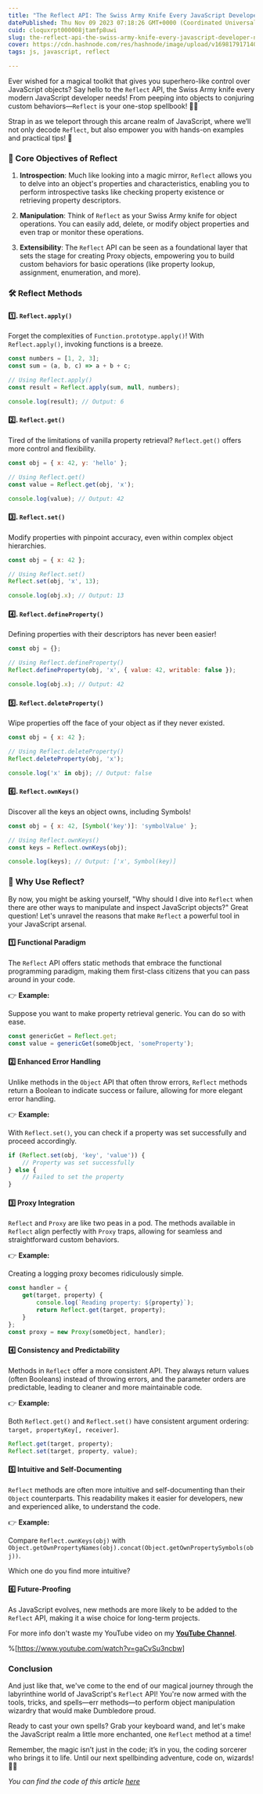 ```yaml
---
title: "The Reflect API: The Swiss Army Knife Every JavaScript Developer Needs"
datePublished: Thu Nov 09 2023 07:18:26 GMT+0000 (Coordinated Universal Time)
cuid: cloquxrpt000008jtamfp8uwi
slug: the-reflect-api-the-swiss-army-knife-every-javascript-developer-needs
cover: https://cdn.hashnode.com/res/hashnode/image/upload/v1698179171407/ceb22e4b-92be-4c06-9bd2-9a44d35aef56.png
tags: js, javascript, reflect

---
```


Ever wished for a magical toolkit that gives you superhero-like control over JavaScript objects? Say hello to the `Reflect` API, the Swiss Army knife every modern JavaScript developer needs! From peeping into objects to conjuring custom behaviors—`Reflect` is your one-stop spellbook! 📜✨

Strap in as we teleport through this arcane realm of JavaScript, where we’ll not only decode `Reflect`, but also empower you with hands-on examples and practical tips! 🚀

### **🎯 Core Objectives of Reflect**

1. **Introspection**: Much like looking into a magic mirror, `Reflect` allows you to delve into an object's properties and characteristics, enabling you to perform introspective tasks like checking property existence or retrieving property descriptors.
    
2. **Manipulation**: Think of `Reflect` as your Swiss Army knife for object operations. You can easily add, delete, or modify object properties and even trap or monitor these operations.
    
3. **Extensibility**: The `Reflect` API can be seen as a foundational layer that sets the stage for creating Proxy objects, empowering you to build custom behaviors for basic operations (like property lookup, assignment, enumeration, and more).
    

### 🛠️ **Reflect Methods**

#### 1️⃣. `Reflect.apply()`

Forget the complexities of `Function.prototype.apply()`! With `Reflect.apply()`, invoking functions is a breeze.

```javascript
const numbers = [1, 2, 3];
const sum = (a, b, c) => a + b + c;

// Using Reflect.apply()
const result = Reflect.apply(sum, null, numbers);

console.log(result); // Output: 6
```

#### 2️⃣. `Reflect.get()`

Tired of the limitations of vanilla property retrieval? `Reflect.get()` offers more control and flexibility.

```javascript
const obj = { x: 42, y: 'hello' };

// Using Reflect.get()
const value = Reflect.get(obj, 'x');

console.log(value); // Output: 42
```

#### 3️⃣. `Reflect.set()`

Modify properties with pinpoint accuracy, even within complex object hierarchies.

```javascript
const obj = { x: 42 };

// Using Reflect.set()
Reflect.set(obj, 'x', 13);

console.log(obj.x); // Output: 13
```

#### 4️⃣. `Reflect.defineProperty()`

Defining properties with their descriptors has never been easier!

```javascript
const obj = {};

// Using Reflect.defineProperty()
Reflect.defineProperty(obj, 'x', { value: 42, writable: false });

console.log(obj.x); // Output: 42
```

#### 5️⃣. `Reflect.deleteProperty()`

Wipe properties off the face of your object as if they never existed.

```javascript
const obj = { x: 42 };

// Using Reflect.deleteProperty()
Reflect.deleteProperty(obj, 'x');

console.log('x' in obj); // Output: false
```

#### 6️⃣. `Reflect.ownKeys()`

Discover all the keys an object owns, including Symbols!

```javascript
const obj = { x: 42, [Symbol('key')]: 'symbolValue' };

// Using Reflect.ownKeys()
const keys = Reflect.ownKeys(obj);

console.log(keys); // Output: ['x', Symbol(key)]
```

### 🚀 **Why Use Reflect?**

By now, you might be asking yourself, "Why should I dive into `Reflect` when there are other ways to manipulate and inspect JavaScript objects?" Great question! Let's unravel the reasons that make `Reflect` a powerful tool in your JavaScript arsenal.

#### 1️⃣ **Functional Paradigm**

The `Reflect` API offers static methods that embrace the functional programming paradigm, making them first-class citizens that you can pass around in your code.

👉 **Example:**

Suppose you want to make property retrieval generic. You can do so with ease.

```javascript
const genericGet = Reflect.get;
const value = genericGet(someObject, 'someProperty');
```

#### 2️⃣ **Enhanced Error Handling**

Unlike methods in the `Object` API that often throw errors, `Reflect` methods return a Boolean to indicate success or failure, allowing for more elegant error handling.

👉 **Example:**

With `Reflect.set()`, you can check if a property was set successfully and proceed accordingly.

```javascript
if (Reflect.set(obj, 'key', 'value')) {
    // Property was set successfully
} else {
    // Failed to set the property
}
```

#### 3️⃣ **Proxy Integration**

`Reflect` and `Proxy` are like two peas in a pod. The methods available in `Reflect` align perfectly with `Proxy` traps, allowing for seamless and straightforward custom behaviors.

👉 **Example:**

Creating a logging proxy becomes ridiculously simple.

```javascript
const handler = {
    get(target, property) {
        console.log(`Reading property: ${property}`);
        return Reflect.get(target, property);
    }
};
const proxy = new Proxy(someObject, handler);
```

#### 4️⃣ **Consistency and Predictability**

Methods in `Reflect` offer a more consistent API. They always return values (often Booleans) instead of throwing errors, and the parameter orders are predictable, leading to cleaner and more maintainable code.

👉 **Example:**

Both `Reflect.get()` and `Reflect.set()` have consistent argument ordering: `target, propertyKey[, receiver]`.

```javascript
Reflect.get(target, property);
Reflect.set(target, property, value);
```

#### 5️⃣ **Intuitive and Self-Documenting**

`Reflect` methods are often more intuitive and self-documenting than their `Object` counterparts. This readability makes it easier for developers, new and experienced alike, to understand the code.

👉 **Example:**

Compare `Reflect.ownKeys(obj)` with `Object.getOwnPropertyNames(obj).concat(Object.getOwnPropertySymbols(obj))`.

Which one do you find more intuitive?

#### 6️⃣ **Future-Proofing**

As JavaScript evolves, new methods are more likely to be added to the `Reflect` API, making it a wise choice for long-term projects.

For more info don't waste my YouTube video on my [**YouTube Channel**](https://www.youtube.com/@Puppo_92).

%[https://www.youtube.com/watch?v=gaCvSu3ncbw] 

### **Conclusion**

And just like that, we've come to the end of our magical journey through the labyrinthine world of JavaScript's `Reflect` API! You're now armed with the tools, tricks, and spells—err methods—to perform object manipulation wizardry that would make Dumbledore proud.

Ready to cast your own spells? Grab your keyboard wand, and let's make the JavaScript realm a little more enchanted, one `Reflect` method at a time!

Remember, the magic isn’t just in the code; it’s in you, the coding sorcerer who brings it to life. Until our next spellbinding adventure, code on, wizards! 🚀✨

*You can find the code of this article* [*here*](https://github.com/Puppo/javascript-you-dont-know/tree/08-reflect-api)